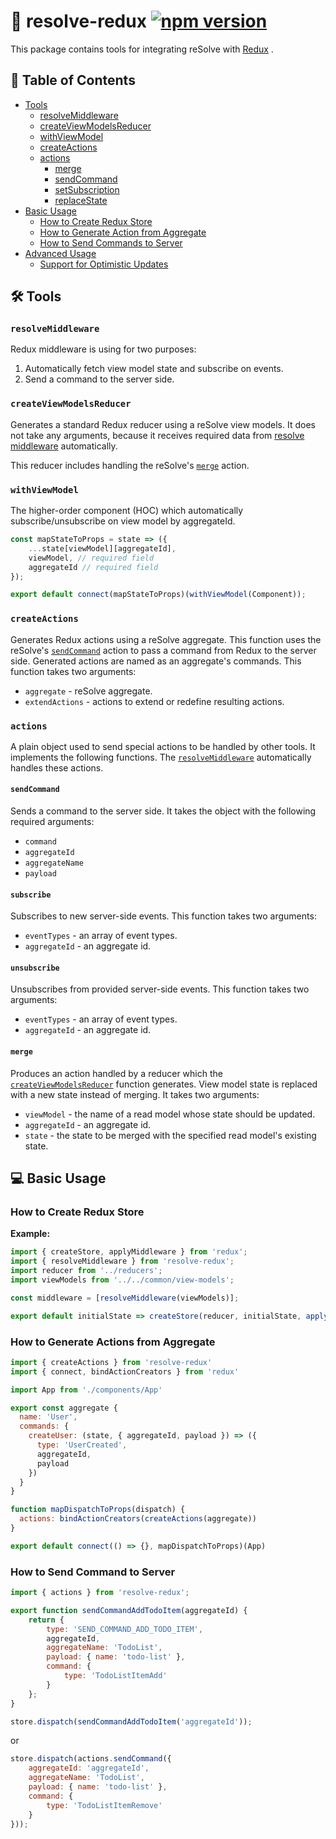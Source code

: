 # **🔩 resolve-redux** [![npm version](https://badge.fury.io/js/resolve-redux.svg)](https://badge.fury.io/js/resolve-redux)

This package contains tools for integrating reSolve with [Redux](http://redux.js.org/) .
## **📑 Table of Contents**
* [Tools](#-tools)
  * [resolveMiddleware](#resolvemiddleware)
  * [createViewModelsReducer](#createviewmodelsreducer)
  * [withViewModel](#withviewmodel)
  * [createActions](#createactions)
  * [actions](#actions)
    * [merge](#merge)
    * [sendCommand](#sendcommand)
    * [setSubscription](#setsubscription)
    * [replaceState](#replaceState)
* [Basic Usage](#-basic-usage)
  * [How to Create Redux Store](#how-to-create-redux-store)
  * [How to Generate Action from Aggregate](#how-to-generate-action-from-aggregate)
  * [How to Send Commands to Server](#how-to-send-commands-to-server)
* [Advanced Usage](#-advanced-usage)
  * [Support for Optimistic Updates](#support-for-optimistic-updates)

## 🛠 Tools
### `resolveMiddleware`  
 
  Redux middleware is using for two purposes: 
  1) Automatically fetch view model state and subscribe on events. 
  2) Send a command to the server side.

### `createViewModelsReducer`  

  Generates a standard Redux reducer using a reSolve view models. It does not take any arguments, because it receives required data from [resolve middleware](#resolvemiddleware) automatically.  

  This reducer includes handling the reSolve's [`merge`](#merge) action.

### `withViewModel`  
The higher-order component (HOC) which automatically subscribe/unsubscribe on view model by aggregateId.

```js
const mapStateToProps = state => ({
	...state[viewModel][aggregateId],
    viewModel, // required field
    aggregateId // required field
});

export default connect(mapStateToProps)(withViewModel(Component));
```

### `createActions`   

  Generates Redux actions using a reSolve aggregate. This function uses the reSolve's [`sendCommand`](#sendcommand) action to pass a command from Redux to the server side. Generated actions are named as an aggregate's commands. This function takes two arguments:
  * `aggregate` -  reSolve aggregate. 
  * `extendActions` - actions to extend or redefine resulting actions.

### `actions`  

  A plain object used to send special actions to be handled by other tools. It implements the following functions.  The [`resolveMiddleware`](#resolvemiddleware) automatically handles these actions.
  
  #### `sendCommand`  
  
  Sends a command to the server side. It takes the object with the following required arguments:  
  *  `command` 
  *  `aggregateId` 
  *  `aggregateName`
  *  `payload`
        
  #### `subscribe`  
  
  Subscribes to new server-side events. This function takes two arguments:
  *  `eventTypes` - an array of event types.
  *  `aggregateId` - an aggregate id.

  #### `unsubscribe`  
  
  Unsubscribes from provided server-side events. This function takes two arguments:
  *  `eventTypes` - an array of event types.
  *  `aggregateId` - an aggregate id.

  #### `merge`  
    
  Produces an action handled by a reducer which the [`createViewModelsReducer`](#createviewmodelsreducer) function generates. View model state is replaced with a new state instead of merging. It takes two arguments:
  *  `viewModel` -  the name of a read model whose state should be updated.  
  *  `aggregateId` - an aggregate id.
  *  `state` - the state to be merged with the specified read model's existing state.  


## 💻 Basic Usage

### How to Create Redux Store


  **Example:**  
  ``` js
import { createStore, applyMiddleware } from 'redux';
import { resolveMiddleware } from 'resolve-redux';
import reducer from '../reducers';
import viewModels from '../../common/view-models';

const middleware = [resolveMiddleware(viewModels)];

export default initialState => createStore(reducer, initialState, applyMiddleware(...middleware));
  ```

### How to Generate Actions from Aggregate
```js
import { createActions } from 'resolve-redux'
import { connect, bindActionCreators } from 'redux'

import App from './components/App'

export const aggregate {
  name: 'User',
  commands: {
    createUser: (state, { aggregateId, payload }) => ({
      type: 'UserCreated',
      aggregateId,
      payload
    })
  }
}

function mapDispatchToProps(dispatch) {
  actions: bindActionCreators(createActions(aggregate))
}

export default connect(() => {}, mapDispatchToProps)(App)
```

### How to Send Command to Server
```js
import { actions } from 'resolve-redux';

export function sendCommandAddTodoItem(aggregateId) {
    return {
        type: 'SEND_COMMAND_ADD_TODO_ITEM',
        aggregateId,
        aggregateName: 'TodoList',
        payload: { name: 'todo-list' },
        command: {
            type: 'TodoListItemAdd'
        }
    };
}

store.dispatch(sendCommandAddTodoItem('aggregateId'));
```
or
```js
store.dispatch(actions.sendCommand({
    aggregateId: 'aggregateId',
    aggregateName: 'TodoList',
    payload: { name: 'todo-list' },
    command: {
        type: 'TodoListItemRemove'
    }
}));
```
